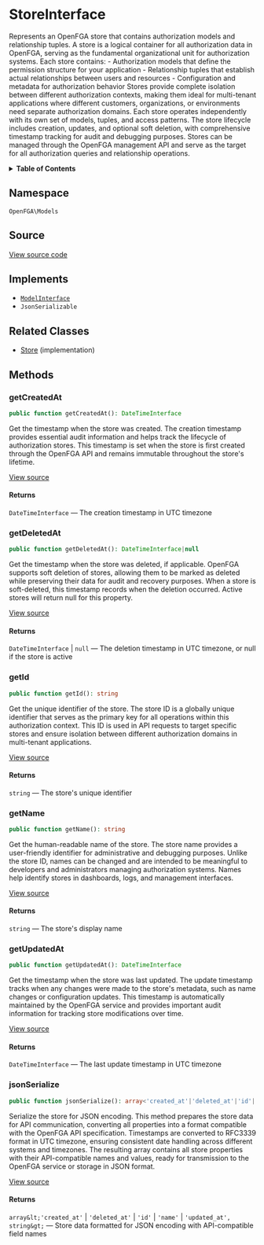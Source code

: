 # StoreInterface

Represents an OpenFGA store that contains authorization models and relationship tuples. A store is a logical container for all authorization data in OpenFGA, serving as the fundamental organizational unit for authorization systems. Each store contains: - Authorization models that define the permission structure for your application - Relationship tuples that establish actual relationships between users and resources - Configuration and metadata for authorization behavior Stores provide complete isolation between different authorization contexts, making them ideal for multi-tenant applications where different customers, organizations, or environments need separate authorization domains. Each store operates independently with its own set of models, tuples, and access patterns. The store lifecycle includes creation, updates, and optional soft deletion, with comprehensive timestamp tracking for audit and debugging purposes. Stores can be managed through the OpenFGA management API and serve as the target for all authorization queries and relationship operations.

<details>
<summary><strong>Table of Contents</strong></summary>

- [Namespace](#namespace)
- [Source](#source)
- [Implements](#implements)
- [Related Classes](#related-classes)
- [Methods](#methods)

- [`getCreatedAt()`](#getcreatedat)
  - [`getDeletedAt()`](#getdeletedat)
  - [`getId()`](#getid)
  - [`getName()`](#getname)
  - [`getUpdatedAt()`](#getupdatedat)
  - [`jsonSerialize()`](#jsonserialize)

</details>

## Namespace

`OpenFGA\Models`

## Source

[View source code](https://github.com/evansims/openfga-php/blob/main/src/Models/StoreInterface.php)

## Implements

- [`ModelInterface`](ModelInterface.md)
- `JsonSerializable`

## Related Classes

- [Store](Models/Store.md) (implementation)

## Methods

### getCreatedAt

```php
public function getCreatedAt(): DateTimeInterface

```

Get the timestamp when the store was created. The creation timestamp provides essential audit information and helps track the lifecycle of authorization stores. This timestamp is set when the store is first created through the OpenFGA API and remains immutable throughout the store&#039;s lifetime.

[View source](https://github.com/evansims/openfga-php/blob/main/src/Models/StoreInterface.php#L44)

#### Returns

`DateTimeInterface` — The creation timestamp in UTC timezone

### getDeletedAt

```php
public function getDeletedAt(): DateTimeInterface|null

```

Get the timestamp when the store was deleted, if applicable. OpenFGA supports soft deletion of stores, allowing them to be marked as deleted while preserving their data for audit and recovery purposes. When a store is soft-deleted, this timestamp records when the deletion occurred. Active stores will return null for this property.

[View source](https://github.com/evansims/openfga-php/blob/main/src/Models/StoreInterface.php#L56)

#### Returns

`DateTimeInterface` &#124; `null` — The deletion timestamp in UTC timezone, or null if the store is active

### getId

```php
public function getId(): string

```

Get the unique identifier of the store. The store ID is a globally unique identifier that serves as the primary key for all operations within this authorization context. This ID is used in API requests to target specific stores and ensure isolation between different authorization domains in multi-tenant applications.

[View source](https://github.com/evansims/openfga-php/blob/main/src/Models/StoreInterface.php#L68)

#### Returns

`string` — The store&#039;s unique identifier

### getName

```php
public function getName(): string

```

Get the human-readable name of the store. The store name provides a user-friendly identifier for administrative and debugging purposes. Unlike the store ID, names can be changed and are intended to be meaningful to developers and administrators managing authorization systems. Names help identify stores in dashboards, logs, and management interfaces.

[View source](https://github.com/evansims/openfga-php/blob/main/src/Models/StoreInterface.php#L80)

#### Returns

`string` — The store&#039;s display name

### getUpdatedAt

```php
public function getUpdatedAt(): DateTimeInterface

```

Get the timestamp when the store was last updated. The update timestamp tracks when any changes were made to the store&#039;s metadata, such as name changes or configuration updates. This timestamp is automatically maintained by the OpenFGA service and provides important audit information for tracking store modifications over time.

[View source](https://github.com/evansims/openfga-php/blob/main/src/Models/StoreInterface.php#L92)

#### Returns

`DateTimeInterface` — The last update timestamp in UTC timezone

### jsonSerialize

```php
public function jsonSerialize(): array<'created_at'|'deleted_at'|'id'|'name'|'updated_at', string>

```

Serialize the store for JSON encoding. This method prepares the store data for API communication, converting all properties into a format compatible with the OpenFGA API specification. Timestamps are converted to RFC3339 format in UTC timezone, ensuring consistent date handling across different systems and timezones. The resulting array contains all store properties with their API-compatible names and values, ready for transmission to the OpenFGA service or storage in JSON format.

[View source](https://github.com/evansims/openfga-php/blob/main/src/Models/StoreInterface.php#L109)

#### Returns

`array&lt;'created_at'` &#124; `'deleted_at'` &#124; `'id'` &#124; `'name'` &#124; `'updated_at', string&gt;` — Store data formatted for JSON encoding with API-compatible field names

